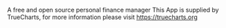 A free and open source personal finance manager
This App is supplied by TrueCharts, for more information please visit https://truecharts.org

